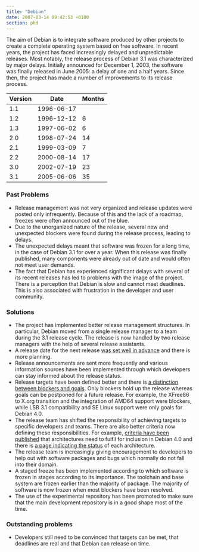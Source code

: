 ```yaml
---
title: "Debian"
date: 2007-03-14 09:42:53 +0100
section: phd
---
```


The aim of Debian is to integrate software produced by other projects to
create a complete operating system based on free software.  In recent
years, the project has faced increasingly delayed and unpredictable
releases.  Most notably, the release process of Debian&nbsp;3.1 was
characterized by major delays.  Initially announced for December 1, 2003,
the software was finally released in June 2005: a delay of one and a half
years.  Since then, the project has made a number of improvements to its
release process.

<table class="table table-hover">

<thead>
<tr>
<th>Version</th>
<th>Date</th>
<th>Months</th>
</tr>
<thead>

<tbody>
<tr>
<td>1.1</td>
<td>1996-06-17</td>
<td></td>
</tr>

<tr>
<td>1.2</td>
<td>1996-12-12</td>
<td class="months">6</td>
</tr>

<tr>
<td>1.3</td>
<td>1997-06-02</td>
<td class="months">6</td>
</tr>

<tr>
<td>2.0</td>
<td>1998-07-24</td>
<td class="months">14</td>
</tr>

<tr>
<td>2.1</td>
<td>1999-03-09</td>
<td class="months">7</td>
</tr>

<tr>
<td>2.2</td>
<td>2000-08-14</td>
<td class="months">17</td>
</tr>

<tr>
<td>3.0</td>
<td>2002-07-19</td>
<td class="months">23</td>
</tr>

<tr>
<td>3.1</td>
<td>2005-06-06</td>
<td class="months">35</td>
</tr>
</tbody>

</table>

<h3>Past Problems</h3>

<ul>

<li>Release management was not very organized and release updates were
posted only infrequently.  Because of this and the lack of a roadmap,
freezes were often announced out of the blue.</li>

<li>Due to the unorganized nature of the release, several new and
unexpected blockers were found during the release process, leading to
delays.</li>

<li>The unexpected delays meant that software was frozen for a long time,
in the case of Debian 3.1 for over a year.  When this release was finally
published, many components were already out of date and would often not
meet user demands.</li>

<li>The fact that Debian has experienced significant delays with several of
its recent releases has led to problems with the image of the project.
There is a perception that Debian is slow and cannot meet deadlines.  This
is also associated with frustration in the developer and user
community.</li>

</ul>

<h3>Solutions</h3>

<ul>

<li>The project has implemented better release management structures.  In
particular, Debian moved from a single release manager to a team during the
3.1 release cycle.  The release is now handled by two release managers with
the help of several release assistants.</li>

<li>A release date for the next release <a href =
"http://lists.debian.org/debian-devel-announce/2005/10/msg00004.html">was
set well in advance</a> and there is more planning.</li>

<li>Release announcements are sent more frequently and various information
sources have been implemented through which developers can stay informed
about the release status.</li>

<li>Release targets have been defined better and there is <a href =
"http://lists.debian.org/debian-devel-announce/2006/07/msg00005.html">a
distinction between blockers and goals</a>.  Only blockers hold up the
release whereas goals can be postponed for a future release.  For example,
the XFree86 to X.org transition and the integration of AMD64 support were
blockers, while LSB 3.1 compatibility and SE Linux support were only goals
for Debian&nbsp;4.0.</li>

<li>The release team has shifted the responsibility of achieving targets to
specific developers and teams.  There are also better criteria now defining
these responsibilities.  For example, <a href =
"http://release.debian.org/etch_arch_policy.html">criteria have been
published</a> that architectures need to fulfil for inclusion in
Debian&nbsp;4.0 and there is <a href =
"http://release.debian.org/etch_arch_qualify.html">a page indicating the
status</a> of each architecture.</li>

<li>The release team is increasingly giving encouragement to developers to
help out with software packages and bugs which normally do not fall into
their domain.</li>

<li>A staged freeze has been implemented according to which software is
frozen in stages according to its importance.  The toolchain and base
system are frozen earlier than the majority of package.  The majority of
software is now frozen when most blockers have been resolved.</li>

<li>The use of the experimental repository has been promoted to make sure
that the main development repository is in a good shape most of the
time.</li>

</ul>

<h3>Outstanding problems</h3>

<ul>

<li>Developers still need to be convinced that targets can be met, that
deadlines are real and that Debian can release on time.</li>

</ul>


